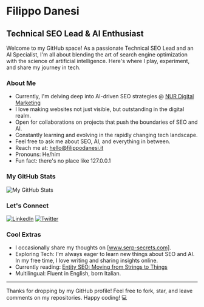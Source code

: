 # Filippo Danesi
## Technical SEO Lead & AI Enthusiast

Welcome to my GitHub space! As a passionate Technical SEO Lead and an AI Specialist, I'm all about blending the art of search engine optimization with the science of artificial intelligence. Here's where I play, experiment, and share my journey in tech.

### About Me

- Currently, I'm delving deep into AI-driven SEO strategies @ [NUR Digital Marketing](https://www.nur.it)
- I love making websites not just visible, but outstanding in the digital realm.
- Open for collaborations on projects that push the boundaries of SEO and AI.
- Constantly learning and evolving in the rapidly changing tech landscape.
- Feel free to ask me about SEO, AI, and everything in between.
- Reach me at: hello@filippodanesi.it
- Pronouns: He/him
- Fun fact: there's no place like 127.0.0.1

### My GitHub Stats

![My GitHub Stats](https://github-readme-stats.vercel.app/api?username=filippodanesi&show_icons=true)

### Let's Connect

[![LinkedIn](https://img.shields.io/badge/LinkedIn-filippodanesi-blue?style=flat-square&logo=linkedin)]([https://www.linkedin.com/in/filippodanesi/])
[![Twitter](https://img.shields.io/badge/Twitter-@filippodanesi-blue?style=flat-square&logo=twitter)]([https://twitter.com/filippodanesi])

### Cool Extras

- I occasionally share my thoughts on [www.serp-secrets.com].
- Exploring Tech: I'm always eager to learn new things about SEO and AI. In my free time, I love writing and sharing insights online.
- Currently reading: [Entity SEO: Moving from Strings to Things](https://dixonjones.com/seo-book/)
- Multilingual: Fluent in English, born Italian.

---

Thanks for dropping by my GitHub profile! Feel free to fork, star, and leave comments on my repositories. Happy coding! 💻
